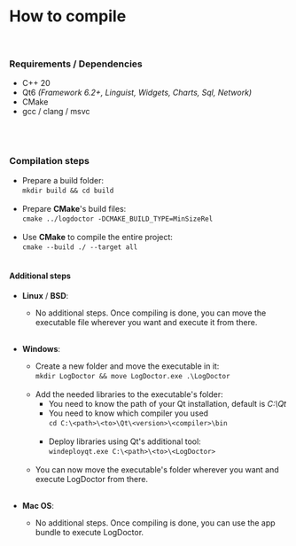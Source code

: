 # How to compile

<br/>

### Requirements / Dependencies

- C++ 20
- Qt6 *(Framework 6.2+, Linguist, Widgets, Charts, Sql, Network)*
- CMake
- gcc / clang / msvc<br/><br/>

<br/>

### Compilation steps

- Prepare a build folder:
  <br/>`mkdir build && cd build`<br/><br/>
- Prepare **CMake**'s build files:
  <br/>`cmake ../logdoctor -DCMAKE_BUILD_TYPE=MinSizeRel`<br/><br/>
- Use **CMake** to compile the entire project:
  <br/>`cmake --build ./ --target all`<br/><br/>

#### Additional steps

- **Linux** / **BSD**:
  - No additional steps. Once compiling is done, you can move the executable file wherever you want and execute it from there.<br/><br/>

- **Windows**:
  - Create a new folder and move the executable in it:
    <br/>`mkdir LogDoctor && move LogDoctor.exe .\LogDoctor`<br/><br/>
  - Add the needed libraries to the executable's folder:<br/>
    - You need to know the path of your Qt installation, default is *C:\Qt*<br/>
    - You need to know which compiler you used
      <br/>`cd C:\<path>\<to>\Qt\<version>\<compiler>\bin`<br/><br/>
    - Deploy libraries using Qt's additional tool:
      <br/>`windeployqt.exe C:\<path>\<to>\<LogDoctor>`<br/><br/>
  - You can now move the executable's folder wherever you want and execute LogDoctor from there.<br/><br/>

- **Mac OS**:
  - No additional steps. Once compiling is done, you can use the app bundle to execute LogDoctor.

<br/>
